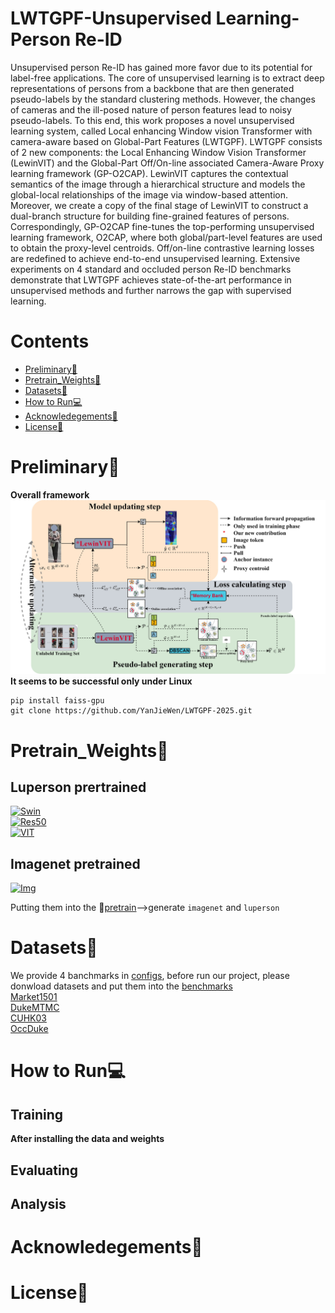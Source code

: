 # LWTGPF-Unsupervised Learning-Person Re-ID
Unsupervised person Re-ID has gained more favor due to its potential for label-free applications. The core of unsupervised learning is to extract deep representations of persons from a backbone that are then generated pseudo-labels by the standard clustering methods. However, the changes of cameras and the ill-posed nature of person features lead to noisy pseudo-labels. To this end, this work proposes a novel unsupervised learning system, called Local enhancing Window vision Transformer with camera-aware based on Global-Part Features (LWTGPF). LWTGPF consists of 2 new components: the Local Enhancing Window Vision Transformer (LewinVIT) and the Global-Part Off/On-line associated Camera-Aware Proxy learning framework (GP-O2CAP). LewinVIT captures the contextual semantics of the image through a hierarchical structure and models the global-local relationships of the image via window-based attention. Moreover, we create a copy of the final stage of LewinVIT to construct a dual-branch structure for building fine-grained features of persons. Correspondingly, GP-O2CAP fine-tunes the top-performing unsupervised learning framework, O2CAP, where both global/part-level features are used to obtain the proxy-level centroids. Off/on-line contrastive learning losses are redefined to achieve end-to-end unsupervised learning. Extensive experiments on 4 standard and occluded person Re-ID benchmarks demonstrate that LWTGPF achieves state-of-the-art performance in unsupervised methods and further narrows the gap with supervised learning.

# Contents
- [Preliminary🔧](#Preliminary)
- [Pretrain_Weights📂](#Weights)
- [Datasets🔔](#Datasets)
- [How to Run💻](#Run)
- [Acknowledegements🙏](#Acknowledegements)
- [License🔑](#License)


# Preliminary🔧
**Overall framework**  
![image](assets/overall.jpg)
**It seems to be successful only under Linux**
```
pip install faiss-gpu 
git clone https://github.com/YanJieWen/LWTGPF-2025.git
```

# Pretrain_Weights📂
## Luperson prertrained
[![Swin](https://img.shields.io/badge/Swin_TF-LP-blue)](https://github.com/tinyvision/SOLIDER?tab=readme-ov-file)  
[![Res50](https://img.shields.io/badge/Res50-CNN-blue)](https://github.com/DengpanFu/LUPerson)  
[![VIT](https://img.shields.io/badge/VIT-TF-blue)](https://github.com/damo-cv/TransReID-SSL/tree/main)

## Imagenet pretrained
[![Img](https://img.shields.io/badge/Image-Net-green)](https://github.com/huggingface/pytorch-image-models-timm)

Putting them into the 📂[pretrain](pretrain)-->generate `imagenet` and `luperson`


# Datasets🔔
We provide 4 banchmarks in [configs](configs), before run our project, please donwload datasets and put them into the [benchmarks](benchmarks)  
[Market1501](https://www.kaggle.com/datasets/pengcw1/market-1501/data)  
[DukeMTMC](https://github.com/lightas/ICCV19_Pose_Guided_Occluded_Person_ReID)  
[CUHK03](http://www.ee.cuhk.edu.hk/~xgwang/CUHK_identification.html)  
[OccDuke](https://github.com/lightas/Occluded-DukeMTMC-Dataset)


# How to Run💻
## Training
**After installing the data and weights**  



## Evaluating

## Analysis


# Acknowledegements🙏



# License🔑

